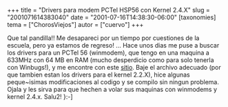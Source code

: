+++
title = "Drivers para modem PCTel HSP56 con Kernel 2.4.X"
slug = "2001071614383040"
date = "2001-07-16T14:38:30-06:00"
[taxonomies]
tema = ["ChorosViejos"]
autor = ["cuervo"]
+++

Que tal pandilla!!
Me desapareci por un tiempo por cuestiones de la escuela, pero ya
estamos de regreso! ...
Hace unos dias me puse a buscar los drivers para un PCTel 56 (winmodem),
que tengo en una maquina a 633MHz con 64 MB en RAM (mucho desperdicio
como para solo tenerla con Winbugs!), y me encontre con este
[sitio](http://www.medres.ch/~jstifter/linux/pctel.html). Baje el
archivo adecuado (por que tambien estan los drivers para el kernel
2.2.X), hice algunas peque\~isimas modificaciones al codigo y se compilo
sin ningun problema. Ojala y les sirva para que hechen a volar sus
maquinas con winmodems y kernel 2.4.x.
Salu2! }:-\]

